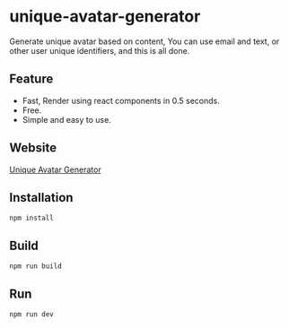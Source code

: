 # unique-avatar-generator
Generate unique avatar based on content, You can use email and text, or other user unique identifiers, and this is all done.

## Feature
- Fast, Render using react components in 0.5 seconds.
- Free. 
- Simple and easy to use.

## Website
[Unique Avatar Generator](https://unique-avatar-generator.vercel.app/)

## Installation

`
npm install
`

## Build
`
npm run build
`

## Run
`
npm run dev
`
